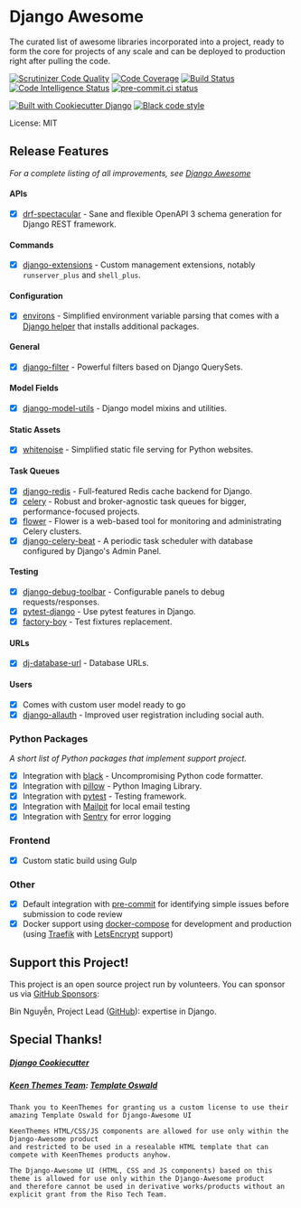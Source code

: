 # Django Awesome

The curated list of awesome libraries incorporated into a project, ready to form the core for projects of any scale and can be deployed to production right after pulling the code.

[![Scrutinizer Code Quality](https://scrutinizer-ci.com/g/riso-tech/django-awesome/badges/quality-score.png?b=main)](https://scrutinizer-ci.com/g/riso-tech/django-awesome/?branch=main)
[![Code Coverage](https://scrutinizer-ci.com/g/riso-tech/django-awesome/badges/coverage.png?b=main)](https://scrutinizer-ci.com/g/riso-tech/django-awesome/?branch=main)
[![Build Status](https://scrutinizer-ci.com/g/riso-tech/django-awesome/badges/build.png?b=main)](https://scrutinizer-ci.com/g/riso-tech/django-awesome/build-status/main)
[![Code Intelligence Status](https://scrutinizer-ci.com/g/riso-tech/django-awesome/badges/code-intelligence.svg?b=main)](https://scrutinizer-ci.com/code-intelligence)
[![pre-commit.ci status](https://results.pre-commit.ci/badge/github/riso-tech/django-awesome/main.svg)](https://results.pre-commit.ci/latest/github/riso-tech/django-awesome/main)

[![Built with Cookiecutter Django](https://img.shields.io/badge/built%20with-Cookiecutter%20Django-ff69b4.svg?logo=cookiecutter)](https://github.com/cookiecutter/cookiecutter-django/)
[![Black code style](https://img.shields.io/badge/code%20style-black-000000.svg)](https://github.com/ambv/black)

License: MIT

## Release Features

_For a complete listing of all improvements, see [Django Awesome](https://django-awesome.github.io/)_

#### APIs

- [x] [drf-spectacular](https://github.com/tfranzel/drf-spectacular) - Sane and flexible OpenAPI 3 schema generation for Django REST framework.

#### Commands

- [x] [django-extensions](https://github.com/django-extensions/django-extensions/) - Custom management extensions, notably `runserver_plus` and `shell_plus`.

#### Configuration

- [x] [environs](https://github.com/sloria/environs) - Simplified environment variable parsing that comes with a [Django helper](https://github.com/sloria/environs#usage-with-django) that installs additional packages.

#### General

- [x] [django-filter](https://github.com/carltongibson/django-filter) - Powerful filters based on Django QuerySets.

#### Model Fields

- [x] [django-model-utils](https://github.com/jazzband/django-model-utils) - Django model mixins and utilities.

#### Static Assets

- [x] [whitenoise](https://github.com/evansd/whitenoise) - Simplified static file serving for Python websites.

#### Task Queues

- [x] [django-redis](https://github.com/niwinz/django-redis) - Full-featured Redis cache backend for Django.
- [x] [celery](https://github.com/celery/celery) - Robust and broker-agnostic task queues for bigger, performance-focused projects.
- [x] [flower](https://github.com/mher/flower) - Flower is a web-based tool for monitoring and administrating Celery clusters.
- [x] [django-celery-beat](https://github.com/celery/django-celery-beat) - A periodic task scheduler with database configured by Django's Admin Panel.

#### Testing

- [x] [django-debug-toolbar](https://github.com/jazzband/django-debug-toolbar/) - Configurable panels to debug requests/responses.
- [x] [pytest-django](https://github.com/pytest-dev/pytest-django) - Use pytest features in Django.
- [x] [factory-boy](https://github.com/FactoryBoy/factory_boy) - Test fixtures replacement.

#### URLs

- [x] [dj-database-url](https://github.com/jacobian/dj-database-url) - Database URLs.

#### Users

- [x] Comes with custom user model ready to go
- [x] [django-allauth](https://github.com/pennersr/django-allauth/) - Improved user registration including social auth.

### Python Packages

_A short list of Python packages that implement support project._

- [x] Integration with [black](https://github.com/psf/black) - Uncompromising Python code formatter.
- [x] Integration with [pillow](https://github.com/python-pillow/Pillow) - Python Imaging Library.
- [x] Integration with [pytest](https://github.com/pytest-dev/pytest/) - Testing framework.
- [x] Integration with [Mailpit](https://github.com/axllent/mailpit/) for local email testing
- [x] Integration with [Sentry](https://sentry.io/welcome/) for error logging

### Frontend

- [x] Custom static build using Gulp

### Other

- [x] Default integration with [pre-commit](https://github.com/pre-commit/pre-commit) for identifying simple issues before submission to code review
- [x] Docker support using [docker-compose](https://github.com/docker/compose) for development and production (using [Traefik](https://traefik.io/) with [LetsEncrypt](https://letsencrypt.org/) support)

## Support this Project!

This project is an open source project run by volunteers. You can sponsor us via [GitHub Sponsors](https://github.com/sponsors/riso-tech):

Bin Nguyễn, Project Lead ([GitHub](https://github.com/riso-tech)): expertise in Django.

## Special Thanks!

##### [Django Cookiecutter](https://github.com/cookiecutter/cookiecutter-django)

##### [Keen Themes Team](https://keenthemes.com/): [Template Oswald](https://keenthemes.com/products/oswald-html-free)

    Thank you to KeenThemes for granting us a custom license to use their amazing Template Oswald for Django-Awesome UI

    KeenThemes HTML/CSS/JS components are allowed for use only within the Django-Awesome product
    and restricted to be used in a resealable HTML template that can compete with KeenThemes products anyhow.

    The Django-Awesome UI (HTML, CSS and JS components) based on this theme is allowed for use only within the Django-Awesome product
    and therefore cannot be used in derivative works/products without an explicit grant from the Riso Tech Team.
